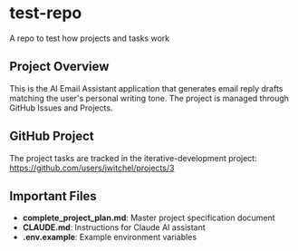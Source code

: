 # test-repo
A repo to test how projects and tasks work

## Project Overview
This is the AI Email Assistant application that generates email reply drafts matching the user's personal writing tone. The project is managed through GitHub Issues and Projects.

## GitHub Project
The project tasks are tracked in the iterative-development project:
https://github.com/users/jwitchel/projects/3

## Important Files
- **complete_project_plan.md**: Master project specification document
- **CLAUDE.md**: Instructions for Claude AI assistant
- **.env.example**: Example environment variables
